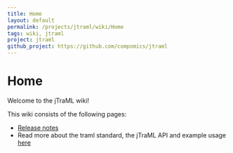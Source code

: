 ```yaml
---
title: Home
layout: default
permalink: /projects/jtraml/wiki/Home
tags: wiki, jtraml
project: jtraml
github_project: https://github.com/compomics/jtraml
---
```


# Home
Welcome to the jTraML wiki!

This wiki consists of the following pages:

  * [Release notes](https://github.com/compomics/jtraml/wiki/ReleaseNotes)
  * Read more about the traml standard, the jTraML API and example usage [here](https://github.com/compomics/jtraml/wiki/UsageAndExamples)
